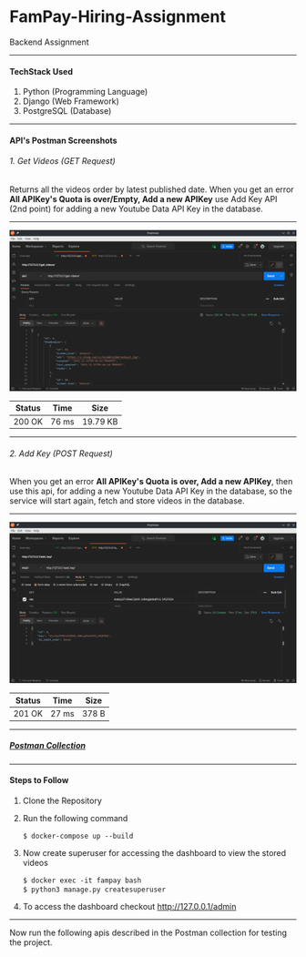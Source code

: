 # FamPay-Hiring-Assignment
Backend Assignment
***
<h4>TechStack Used</h4>

1. Python (Programming Language)<br>
2. Django (Web Framework)<br>
3. PostgreSQL (Database)<br>
***
<h4> API's Postman Screenshots</h4>
<h6> 1. Get Videos (GET Request)</h6>
Returns all the videos order by latest published date. When you get an error <b>All APIKey's Quota is over/Empty, Add a new APIKey</b> use Add Key API (2nd point) for adding a new Youtube Data API Key in the database.

***
![Alt text](get_video.png?raw=true "Get Videos Page")

| Status  |   Time  |    Size     |
| ------- | ------- | ------------|
| 200 OK  |   76 ms |   19.79 KB  |
***

<h6> 2. Add Key (POST Request)</h6>
When you get an error <b>All APIKey's Quota is over, Add a new APIKey</b>, then use this api, for adding a new Youtube Data API Key in the database, so the service will start again, fetch and store videos in the database.

***
![Alt text](add_key.png?raw=true "Add Key Page")

| Status  |   Time  |    Size     |
| ------- | ------- | ------------|
| 201 OK  |   27 ms |    378 B    |
***

<h5><a href="https://www.getpostman.com/collections/0c922d080f0bbd00fc56"> Postman Collection</a></h5>

***
<h4> Steps to Follow</h4>

1. Clone the Repository
2. Run the following command
    ```
    $ docker-compose up --build
    ```

3. Now create superuser for accessing the dashboard to view the stored videos
    ```
    $ docker exec -it fampay bash
    $ python3 manage.py createsuperuser
    ```

4. To access the dashboard checkout http://127.0.0.1/admin

***
Now run the following apis described in the Postman collection for testing the project.

